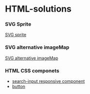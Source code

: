 # HTML-solutions

### SVG Sprite
[SVG sprite](https://zion86.github.io/HTML-solutions/HTML-and-SVG-sprite/index.html#)

### SVG alternative imageMap
[SVG alternative imageMap](https://zion86.github.io/HTML-solutions/svg-alternative-imageMap/index.html)

### HTML CSS componets
- [search-input responsive component](https://zion86.github.io/HTML-solutions/HTML-CSS-componens/search-component/index.html)
- [button](https://zion86.github.io/HTML-solutions/HTML-CSS-componens/button/index.html)
